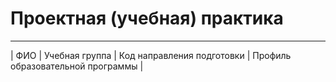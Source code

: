 # Проектная (учебная) практика
___
| ФИО | Учебная группа | Код направления подготовки | Профиль образовательной программы |

